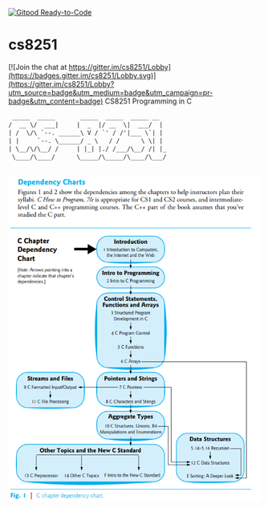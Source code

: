 [![Gitpod Ready-to-Code](https://img.shields.io/badge/Gitpod-Ready--to--Code-blue?logo=gitpod)](https://gitpod.io/#https://github.com/kgisl/cs8251) 

# cs8251

[![Join the chat at https://gitter.im/cs8251/Lobby](https://badges.gitter.im/cs8251/Lobby.svg)](https://gitter.im/cs8251/Lobby?utm_source=badge&utm_medium=badge&utm_campaign=pr-badge&utm_content=badge)
CS8251 Programming in C

```
 _____  _____       _____  _____  _____ __  
/  __ \/  ___|     |  _  |/ __  \|  ___/  | 
| /  \/\ `--. ______\ V / `' / /'|___ \`| | 
| |     `--. \______/ _ \   / /      \ \| | 
| \__/\/\__/ /     | |_| |./ /___/\__/ /| |_
 \____/\____/      \_____/\_____/\____/\___/
                                            
```

![chart](/files/DependencyChart.png)
